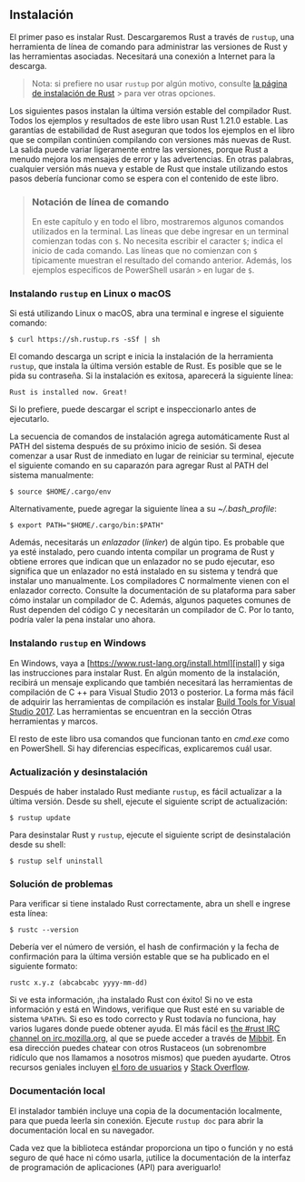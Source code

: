 ## Instalación

El primer paso es instalar Rust. Descargaremos Rust a través de `rustup`, una
herramienta de línea de comando para administrar las versiones de Rust y las
herramientas asociadas. Necesitará una conexión a Internet para la descarga.

> Nota: si prefiere no usar `rustup` por algún motivo, consulte
> [la página de instalación de Rust](https://www.rust-lang.org/install.html) > para ver otras opciones.

Los siguientes pasos instalan la última versión estable del compilador Rust.
Todos los ejemplos y resultados de este libro usan Rust 1.21.0 estable. Las
garantías de estabilidad de Rust aseguran que todos los ejemplos en el libro
que se compilan continúen compilando con versiones más nuevas de Rust. La
salida puede variar ligeramente entre las versiones, porque Rust a menudo
mejora los mensajes de error y las advertencias. En otras palabras, cualquier
versión más nueva y estable de Rust que instale utilizando estos pasos
debería funcionar como se espera con el contenido de este libro.

> ### Notación de línea de comando
>
> En este capítulo y en todo el libro, mostraremos algunos comandos
> utilizados en la terminal. Las líneas que debe ingresar en un terminal
> comienzan todas con `$`. No necesita escribir el caracter `$`; indica el
> inicio de cada comando. Las líneas que no comienzan con `$` típicamente
> muestran el resultado del comando anterior. Además, los ejemplos específicos
> de PowerShell usarán `>` en lugar de `$`.

### Instalando `rustup` en Linux o macOS

Si está utilizando Linux o macOS, abra una terminal e ingrese el siguiente
comando:

```text
$ curl https://sh.rustup.rs -sSf | sh
```

El comando descarga un script e inicia la instalación de la herramienta
`rustup`, que instala la última versión estable de Rust. Es posible que se le
pida su contraseña. Si la instalación es exitosa, aparecerá la siguiente
línea:

```text
Rust is installed now. Great!
```

Si lo prefiere, puede descargar el script e inspeccionarlo antes de
ejecutarlo.

La secuencia de comandos de instalación agrega automáticamente Rust al
PATH del sistema después de su próximo inicio de sesión. Si desea comenzar a
usar Rust de inmediato en lugar de reiniciar su terminal, ejecute el
siguiente comando en su caparazón para agregar Rust al PATH del sistema
manualmente:

```text
$ source $HOME/.cargo/env
```

Alternativamente, puede agregar la siguiente línea a su *~/.bash_profile*:

```text
$ export PATH="$HOME/.cargo/bin:$PATH"
```

Además, necesitarás un *enlazador* (*linker*) de algún tipo. Es probable que
ya esté instalado, pero cuando intenta compilar un programa de Rust y obtiene
errores que indican que un enlazador no se pudo ejecutar, eso significa que
un enlazador no está instalado en su sistema y tendrá que instalar uno
manualmente. Los compiladores C normalmente vienen con el enlazador correcto.
Consulte la documentación de su plataforma para saber cómo instalar un
compilador de C. Además, algunos paquetes comunes de Rust dependen del código
C y necesitarán un compilador de C. Por lo tanto, podría valer la pena
instalar uno ahora.

### Instalando `rustup` en Windows

En Windows, vaya a [https://www.rust-lang.org/install.html][install] y siga
las instrucciones para instalar Rust. En algún momento de la instalación,
recibirá un mensaje explicando que también necesitará las herramientas de
compilación de C ++ para Visual Studio 2013 o posterior. La forma más fácil
de adquirir las herramientas de compilación es instalar
[Build Tools for Visual Studio 2017][visualstudio]. Las herramientas se
encuentran en la sección Otras herramientas y marcos.

[instalar]: https://www.rust-lang.org/install.html
[visualstudio]: https://www.visualstudio.com/downloads/

El resto de este libro usa comandos que funcionan tanto en *cmd.exe* como en
PowerShell. Si hay diferencias específicas, explicaremos cuál usar.

### Actualización y desinstalación

Después de haber instalado Rust mediante `rustup`, es fácil actualizar a la
última versión. Desde su shell, ejecute el siguiente script de actualización:

```text
$ rustup update
```

Para desinstalar Rust y `rustup`, ejecute el siguiente script de
desinstalación desde su shell:

```text
$ rustup self uninstall
```

### Solución de problemas

Para verificar si tiene instalado Rust correctamente, abra un shell e ingrese
esta línea:

```text
$ rustc --version
```

Debería ver el número de versión, el hash de confirmación y la fecha de
confirmación para la última versión estable que se ha publicado en el
siguiente formato:

```text
rustc x.y.z (abcabcabc yyyy-mm-dd)
```

Si ve esta información, ¡ha instalado Rust con éxito! Si no ve esta
información y está en Windows, verifique que Rust esté en su variable de
sistema `%PATH%`. Si eso es todo correcto y Rust todavía no funciona, hay
varios lugares donde puede obtener ayuda. El más fácil es
[the #rust IRC channel on irc.mozilla.org][irc]<!-- ignore -->, al que se
puede acceder a través de [Mibbit][mibbit]. En esa dirección puedes chatear
con otros Rustaceos (un sobrenombre ridículo que nos llamamos a nosotros
mismos) que pueden ayudarte. Otros recursos geniales incluyen [el foro de usuarios][users] y [Stack Overflow][stackoverflow].

[irc]: irc://irc.mozilla.org/#rust
[mibbit]: http://chat.mibbit.com/?server=irc.mozilla.org&channel=%23rust
[users]: https://users.rust-lang.org/
[stackoverflow]: http://stackoverflow.com/questions/tagged/rust

### Documentación local

El instalador también incluye una copia de la documentación localmente, para
que pueda leerla sin conexión. Ejecute `rustup doc` para abrir la
documentación local en su navegador.

Cada vez que la biblioteca estándar proporciona un tipo o función y no está
seguro de qué hace ni cómo usarla, ¡utilice la documentación de la interfaz
de programación de aplicaciones (API) para averiguarlo!
